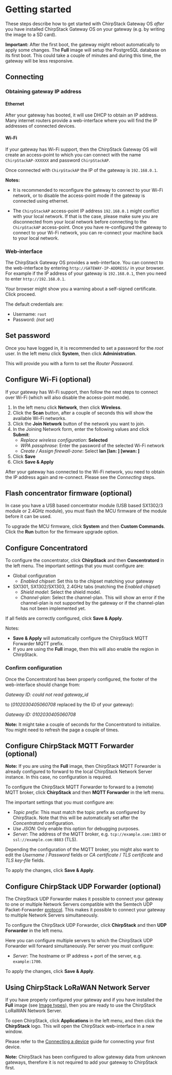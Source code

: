 # Getting started

<!-- toc -->


These steps describe how to get started with ChirpStack Gateway OS _after_ you
have installed ChirpStack Gateway OS on your gateway (e.g. by writing the image
to a SD card).

**Important:** After the first boot, the gateway might reboot automatically to
apply some changes. The **Full** image will setup the PostgreSQL database on
its first boot. This could take a couple of minutes and during this time, the
gateway will be less responsive.

## Connecting

### Obtaining gateway IP address

#### Ethernet

After your gateway has booted, it will use DHCP to obtain an IP address. 
Many internet routers provide a web-interface where you will find the IP
addresses of connected devices.

#### Wi-Fi

If your gateway has Wi-Fi support, then the ChirpStack Gateway OS will create
an access-point to which you can connect with the name `ChirpStackAP-XXXXXX` and 
password `ChirpStackAP`.

Once connected with `ChirpStackAP` the IP of the gateway is `192.168.0.1`.

**Notes:**

* It is recommended to reconfigure the gateway to connect to your Wi-Fi
  network, or to disable the access-point mode if the gateway is connected using
  ethernet.

* The `ChirpStackAP` access-point IP address `192.168.0.1` might conflict with
  your local network. If that is the case, please make sure you are disconnected
  from your local network before connecting to the `ChirpStackAP` access-point.
  Once you have re-configured the gateway to connect to your Wi-Fi network, you
  can re-connect your machine back to your local network.

### Web-interface

The ChirpStack Gateway OS provides a web-interface. You can connect to the
web-interface by entering `http://GATEWAY-IP-ADDRESS/` in your browser. For
example if the IP address of your gateway is `192.168.0.1`, then you need to
enter `http://192.168.0.1`.

Your browser might show you a warning about a self-signed certificate.
Click proceed.

The default credentials are:

* Username: `root`
* Password: _(not set)_

## Set password

Once you have logged in, it is recommended to set a password for the _root_
user. In the left menu click **System**, then click **Administration**.

This will provide you with a form to set the _Router Password_.

## Configure Wi-Fi (optional)

If your gateway has Wi-Fi support, then follow the next steps to connect over
Wi-Fi (which will also disable the access-point mode).

1. In the left menu click **Network**, then click **Wireless**.
2. Click the **Scan** button, after a couple of seconds this will show the available Wi-Fi networks.
3. Click the **Join Network** button of the network you want to join.
4. In the Joining Network form, enter the following values and click **Submit**:
   * _Replace wireless configuration_: **Selected**
   * _WPA passphrase_: Enter the password of the selected Wi-Fi network
   * _Create / Assign firewall-zone_: Select **lan [lan: ] [wwan: ]**
5. Click **Save**
6. Click **Save & Apply**

After your gateway has connected to the Wi-Fi network, you need to obtain the
IP address again and re-connect. Please see the _Connecting_ steps.

## Flash concentrator firmware (optional)

In case you have a USB based concentrator module (USB based SX1302/3 module
or 2.4GHz module), you must flash the MCU firmware of the module before
it can be used.

To upgrade the MCU firmware, click **System** and then **Custom Commands**.
Click the **Run** button for the firmware upgrade option.

## Configure Concentratord

To configure the concentrator, click **ChirpStack** and then **Concentratord**
in the left menu. The important settings that you must configure are:

* Global configuration
   * _Enabled chipset_: Set this to the chipset matching your gateway
* SX1301, SX1302/SX1303, 2.4GHz tabs (matching the _Enabled chipset_)
   * _Shield model_: Select the shield model.
   * _Channel-plan_: Select the channel-plan. This will show an error if the channel-plan is not supported by the gateway or if the channel-plan has not been implemented yet.

If all fields are correctly configured, click **Save & Apply**.

Notes:

* **Save & Apply** will automatically configure the ChirpStack MQTT Forwarder MQTT prefix.
* If you are using the **Full** image, then this will also enable the region in ChirpStack.

### Confirm configuration

Once the Concentratord has been properly configured, the footer of the
web-interface should change from:

_Gateway ID: could not read gateway_id_

to (_0102030405060708_ replaced by the ID of your gateway):

_Gateway ID: 0102030405060708_

**Note:** It might take a couple of seconds for the Concentratord to initialize.
You might need to refresh the page a couple of times.

## Configure ChirpStack MQTT Forwarder (optional)

**Note:** If you are using the **Full** image, then ChirpStack MQTT Forwarder
is already configured to forward to the local ChirpStack Network Server
instance. In this case, no configuration is required.

To configure the ChirpStack MQTT Forwarder to forward to a (remote) MQTT broker,
click **ChirpStack** and then **MQTT Forwarder** in the left menu.

The important settings that you must configure are:

* _Topic prefix_: This must match the topic prefix as configured by ChirpStack.
  Note that this will be automatically set after the _Concentratord_
  configuration.
* _Use JSON_: Only enable this option for debugging purposes.
* _Server_: The address of the MQTT broker, e.g. `tcp://example.com:1883` or `ssl://example.com:8883` (TLS).

Depending the configuration of the MQTT broker, you might also want to edit
the _Username_ / _Password_ fields or _CA certificate_ / _TLS certificate_ and
_TLS key-file_ fields.

To apply the changes, click **Save & Apply**.

## Configure ChirpStack UDP Forwarder (optional)

The ChirpStack UDP Forwarder makes it possible to connect your gateway to
one or multiple Network Servers compatible with the Semtech UDP
Packet-Forwarder [protocol](https://github.com/Lora-net/packet_forwarder/blob/master/PROTOCOL.TXT).
This makes it possible to connect your gateway to multiple Network Servers
simultaneously.

To configure the ChirpStack UDP Forwarder, click **ChirpStack** and then
**UDP Forwarder** in the left menu.

Here you can configure multiple servers to which the ChirpStack UDP Forwarder
will forward simultaneously. Per server you must configure:

* _Server_: The hostname or IP address + port of the server, e.g. `example:1700`.

To apply the changes, click **Save & Apply**.

## Using ChirpStack LoRaWAN Network Server

If you have properly configured your gateway and if you have installed the
**Full** image (see [Image types](./image-types.md)), then you are ready
to use the ChirpStack LoRaWAN Network Server.

To open ChirpStack, click **Applications** in the left menu, and then click
the **ChirpStack** logo. This will open the ChirpStack web-interface in a
new window.

Please refer to the [Connecting a device](../guides/connect-device.md) guide
for connecting your first device.

**Note:** ChirpStack has been configured to allow gateway data from unknown
gateways, therefore it is not required to add your gateway to ChirpStack first.